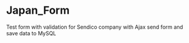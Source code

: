 # Japan_Form
Test form with validation for Sendico company with Ajax send form and save data to MySQL

